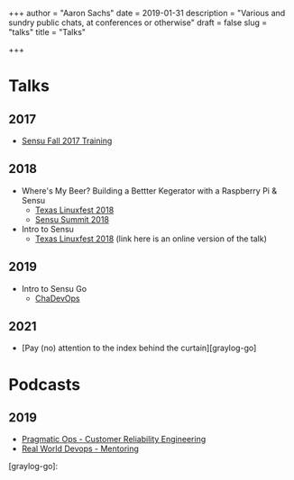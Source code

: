 +++
author = "Aaron Sachs"
date = 2019-01-31 
description = "Various and sundry public chats, at conferences or otherwise"
draft = false
slug = "talks"
title = "Talks"

+++


# Talks

## 2017

* [Sensu Fall 2017 Training][sensu-training]

## 2018

* Where's My Beer? Building a Bettter Kegerator with a Raspberry Pi & Sensu
  * [Texas Linuxfest 2018][1]
  * [Sensu Summit 2018][2]
* Intro to Sensu
  * [Texas Linuxfest 2018][3] (link here is an online version of the talk)
  
## 2019

* Intro to Sensu Go
  * [ChaDevOps][4]

## 2021

* [Pay (no) attention to the index behind the curtain][graylog-go]
  
# Podcasts

## 2019

* [Pragmatic Ops  - Customer Reliability Engineering][5]
* [Real World Devops - Mentoring][6]
  
<!--LINKS-->
[1]: https://www.youtube.com/watch?v=bFICVwvlBXM
[2]: https://www.youtube.com/watch?v=bn9FDCzlyG0&list=PLqLtpBjHqwC8S6D_VaVEf8aaXixNEvjIC&index=7
[3]: https://soapbox.wistia.com/videos/lC5d35JbkB
[4]: https://www.meetup.com/chadevops/events/258601724/
[5]: https://www.listennotes.com/podcasts/pragmatic-ops-weekly/episode-18-customer-_1uJqCXVGem/
[6]: https://www.realworlddevops.com/episodes/mentorship-in-tech-with-aaron-sachs
[sensu-training]: https://www.youtube.com/watch?v=-j6-PVKs-X8&list=PLqLtpBjHqwC-4o7HLtK3MM2V_GdtSh-Dw
[graylog-go]: 
